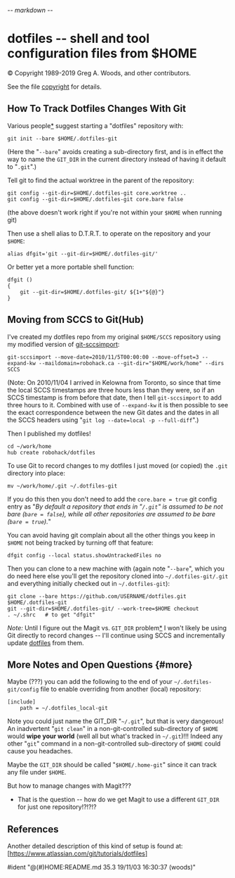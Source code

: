 -*- markdown -*-

# dotfiles -- shell and tool configuration files from $HOME

:copyright: Copyright 1989-2019 Greg A. Woods, and other contributors.

See the file [copyright](copyright) for details.


## How To Track Dotfiles Changes With Git

Various people[*](#references) suggest starting a "dotfiles" repository with:

	git init --bare $HOME/.dotfiles-git

(Here the "`--bare`" avoids creating a sub-directory first, and is in
effect the way to name the `GIT_DIR` in the current directory instead of
having it default to "`.git`".)

Tell git to find the actual worktree in the parent of the repository:

	git config --git-dir=$HOME/.dotfiles-git core.worktree ..
	git config --git-dir=$HOME/.dotfiles-git core.bare false

(the above doesn't work right if you're not within your `$HOME` when
running git)

Then use a shell alias to D.T.R.T. to operate on the repository and your
`$HOME`:

	alias dfgit='git --git-dir=$HOME/.dotfiles-git/'

Or better yet a more portable shell function:

	dfgit ()
	{
		git --git-dir=$HOME/.dotfiles-git/ ${1+"${@}"}
	}


## Moving from SCCS to Git(Hub)

I've created my dotfiles repo from my original `$HOME/SCCS` repository
using my modified version of
[git-sccsimport](https://github.com/robohack/git-sccsimport):

	git-sccsimport --move-date=2010/11/5T00:00:00 --move-offset=3 --expand-kw --maildomain=robohack.ca --git-dir="$HOME/work/home" --dirs SCCS

(Note:  On 2010/11/04 I arrived in Kelowna from Toronto, so since that
time the local SCCS timestamps are three hours less than they were, so
if an SCCS timestamp is from before that date, then I tell
`git-sccsimport` to add three hours to it.  Combined with use of
`--expand-kw` it is then possible to see the exact correspondence
between the new Git dates and the dates in all the SCCS headers using
"`git log --date=local -p --full-diff`".)

Then I published my dotfiles!

	cd ~/work/home
	hub create robohack/dotfiles

To use Git to record changes to my dotfiles I just moved (or copied) the
`.git` directory into place:

	mv ~/work/home/.git ~/.dotfiles-git

If you do this then you don't need to add the `core.bare = true` git
config entry as "_By default a repository that ends in "`/.git`" is
assumed to be not bare (`bare = false`), while all other repositories
are assumed to be bare (`bare = true`)._"

You can avoid having git complain about all the other things you keep in
`$HOME` not being tracked by turning off that feature:

	dfgit config --local status.showUntrackedFiles no

Then you can clone to a new machine with (again note "`--bare`", which
you do need here else you'll get the repository cloned into
`~/.dotfiles-git/.git` and everything initially checked out in
`~/.dotfiles-git`):

	git clone --bare https://github.com/USERNAME/dotfiles.git $HOME/.dotfiles-git
	git --git-dir=$HOME/.dotfiles-git/ --work-tree=$HOME checkout
	. ~/.shrc	# to get "dfgit"

_Note:_  Until I figure out the Magit vs. `GIT_DIR` problem[*](#more) I
won't likely be using Git directly to record changes -- I'll continue
using SCCS and incrementally update
[dotfiles](https://github.com/robohack/dotfiles) from them.


## More Notes and Open Questions {#more}

Maybe (???) you can add the following to the end of your
`~/.dotfiles-git/config` file to enable overriding from another (local)
repository:

	[include]
		path = ~/.dotfiles_local-git

Note you could just name the GIT_DIR "`~/.git`", but that is very
dangerous!  An inadvertent "`git clean`" in a non-git-controlled
sub-directory of `$HOME` would **wipe your world** (well all but what's
tracked in `~/.git`)!!!  Indeed any other "`git`" command in a
non-git-controlled sub-directory of `$HOME` could cause you headaches.

Maybe the `GIT_DIR` should be called "`$HOME/.home-git`" since it can track
any file under `$HOME`.

But how to manage changes with Magit???

- That is the question -- how do we get Magit to use a different `GIT_DIR`
  for just one repository!?!?!?


## References

Another detailed description of this kind of setup is found at:
[https://www.atlassian.com/git/tutorials/dotfiles]

#ident	"@(#)HOME:README.md	35.3	19/11/03 16:30:37 (woods)"
